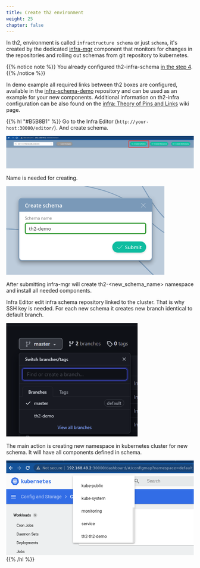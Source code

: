 ```yaml
---
title: Create th2 environment
weight: 25
chapter: false
---
```


In th2, environment is called `infractructure schema` or just `schema`, it's created by the 
dedicated [infra-mgr](https://github.com/th2-net/th2-infra-mgr) 
component that monitors for changes in the repositories and rolling out schemas from git repository to kubernetes.

{{% notice note %}}
You already configured th2-infra-schema 
[in the step 4](/th2-docs/getting-started/install-demo/set-up-cluster/services-config/#set-the-repository-with-schema-configuration).
{{% /notice %}}

In demo example all required links between th2 boxes are configured, available 
in the [infra-schema-demo](https://github.com/th2-net/th2-infra-schema-demo) repository and can be used as an example for your new 
components. Additional information on th2-infra configuration can be also found on 
the [infra: Theory of Pins and Links](https://github.com/th2-net/th2-documentation/wiki/infra:-Theory-of-Pins-and-Links) wiki page.

{{% hl "#B5B8B1" %}}
Go to the Infra Editor (`http://your-host:30000/editor/`). And create schema.

![Create schema](images/create-schema-1.png)

Name is needed for creating.

![Name for schema](images/create-schema-2.png)

After submitting infra-mgr will create th2-<new_schema_name> namespace and install all needed components.

Infra Editor edit infra schema repository linked to the cluster. That is why SSH key is needed.
For each new schema it creates new branch identical to default branch.

![New branch](images/new-branch.png)

The main action is creating new namespace in kubernetes cluster for new schema.
It will have all components defined in schema.

![New namespace](images/new-namespace.png)
{{% /hl %}}
